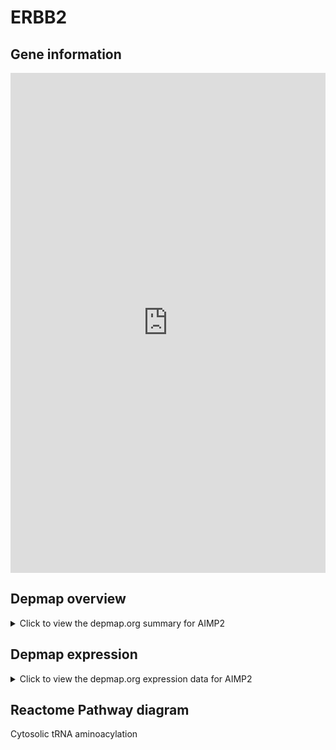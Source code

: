 <h1>ERBB2</h1>

<h2>Gene information</h2>
<iframe src="https://depmap.org/portal/gene/AIMP2?tab=about" style="border:none;width:100%;height:800px"></iframe>

<h2>Depmap overview</h2>
<details>
  <summary>Click to view the depmap.org summary for AIMP2</summary>
  <iframe src="https://depmap.org/portal/gene/AIMP2?tab=overview" style="border:none;width:100%;height:800px"></iframe>
</details>

<h2>Depmap expression</h2>
<details>
  <summary>Click to view the depmap.org expression data for AIMP2</summary>
  <iframe src="https://depmap.org/portal/gene/AIMP2?tab=characterization" style="border:none;width:100%;height:800px"></iframe>
</details>



<h2>Reactome Pathway diagram</h2>
Cytosolic tRNA aminoacylation
<div id="diagramHolder"></div>

<script>
    //Creating the Reactome Diagram widget
    //Take into account a proxy needs to be set up in your server side pointing to www.reactome.org
    function onReactomeDiagramReady(){  //This function is automatically called when the widget code is ready to be used
        var diagram = Reactome.Diagram.create({
            "placeHolder" : "diagramHolder",
            "width" : 900,
            "height" : 500
        });

        //Initialising it to the "Hemostasis" pathway
        diagram.loadDiagram("R-HSA-379716");

        //Adding different listeners

        diagram.onDiagramLoaded(function (loaded) {
            console.info("Loaded ", loaded);
            diagram.flagItems("BAD");
	    diagram.flagItems("Q92934");
            if (loaded == "R-HSA-379716") diagram.selectItem("R-HSA-379716");
        });

     }
</script>



